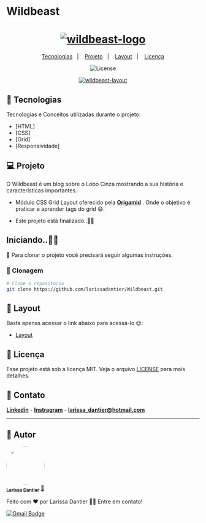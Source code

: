 # Wildbeast
 <h1 align="center">
    <a href="https://imgbb.com/"><img src="https://i.ibb.co/zGz1PnB/wildbeast-1.png" alt="wildbeast-logo" border="0"></a>
</h1>

<p align="center">
  <a href="#-tecnologias">Tecnologias</a>&nbsp;&nbsp;&nbsp;|&nbsp;&nbsp;&nbsp;
  <a href="#-projeto">Projeto</a>&nbsp;&nbsp;&nbsp;|&nbsp;&nbsp;&nbsp;
  <a href="#-layout">Layout</a>&nbsp;&nbsp;&nbsp;|&nbsp;&nbsp;&nbsp;
  <a href="#memo-licença">Licença</a>
</p>

<p align="center">
    <img  src="https://img.shields.io/static/v1?label=license&message=MIT&color=8257E6&labelColor=121214" alt="License">
</p>

<p align="center">
    <a href="https://ibb.co/txSVFKH"><img src="https://i.ibb.co/dLS8xMf/wildbeast.jpg" alt="wildbeast-layout" border="0"></a>
</p>

## 🚀 Tecnologias

Tecnologias e Conceitos utilizadas durante o projeto:

- [HTML]
- [CSS]
- [Grid]
- [Responsividade]

## 💻 Projeto

O Wildbeast é um blog sobre o Lobo Cinza mostrando a sua história e características importantes.

- Módulo CSS Grid Layout oferecido pela **[Origamid](https://www.origamid.com)** . Onde o objetivo é praticar e aprender tags do grid 😄. 

- Este projeto está finalizado..🐱‍👤

## Iniciando..🐱‍🏍

📖 Para clonar o projeto você precisará seguir algumas instruções.

### 📂 Clonagem 
```bash
# Clone o repositório
git clone https://github.com/larissadantier/Wildbeast.git

```
## 🔖 Layout

Basta apenas acessar o link abaixo para acessá-lo 😉:

- [Layout](https://wildbeast-two.vercel.app) 

## 📝 Licença

Esse projeto está sob a licença MIT. Veja o arquivo [LICENSE](LICENSE) para mais detalhes.

## 🧾 Contato

**[Linkedin](https://www.linkedin.com/in/larissa-dantier-858b1884/)** - **[Instragram](https://www.instagram.com/larissa.dantier/?hl=pt)** - **larissa_dantier@hotmail.com**

---
## 👀 Autor
<a href="https://app.rocketseat.com.br/me/larissa-ruthyle-1566474771">
 <img style="border-radius: 100%;" src="https://avatars3.githubusercontent.com/u/61429963?s=400&u=0182f2fa598437842398e2f08f5dc6622df0b432&v=4" width="100px;" alt=""/>
 <br />
 <sub><b>Larissa Dantier</b></sub></a> <a href="https://app.rocketseat.com.br/me/larissa-ruthyle-1566474771" title="Rocketseat">🚀</a>


Feito com ❤️ por Larissa Dantier 👋🏽 Entre em contato!

[![Gmail Badge](https://img.shields.io/badge/-larissa_dantier@hotmail.com-c14438?style=flat-square&logo=Gmail&logoColor=white&link=mailto:larissa_dantier@hotmail.com)](mailto:larissa_dantier@hotmail.com)



